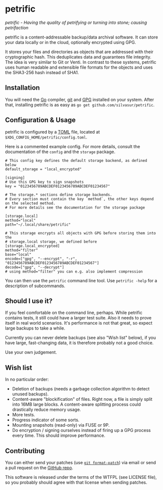 petrific
========

*petrific - Having the quality of petrifying or turning into stone; causing petrifaction*

petrific is a content-addressable backup/data archival software. It can store your data locally or in the cloud, optionally encrypted using GPG.

It stores your files and directories as objects that are addressed with their cryptographic hash. This deduplicates data and guarantees file integrity. The idea is very similar to Git or Venti. In contrast to these systems, petrific uses human readable and extensible file formats for the objects and uses the SHA3-256 hash instead of SHA1.

Installation
------------

You will need the [Go](https://www.golang.org) compiler, [git](https://www.git-scm.org) and [GPG](https://gnupg.org/) installed on your system. After that, installing petrific is as easy as `go get github.com/silvasur/petrific`.

Configuration & Usage
---------------------

petrific is configured by a [TOML](https://github.com/toml-lang/toml) file, located at `$XDG_CONFIG_HOME/petrific/config.toml`.

Here is a commented example config. For more details, consult the documentation of the `config` and the `storage` package.

	# This config key defines the default storage backend, as defined below
	default_storage = "local_encrypted"

	[signing]
	# Use this GPG key to sign snapshots
	key = "0123456789ABCDEF0123456789ABCDEF01234567"

	# The storage.* sections define storage backends.
	# Every section must contain the key `method`, the other keys depend on the selected method.
	# For more details see the documentation for the storage package

	[storage.local]
	method="local"
	path="~/.local/share/petrific"

	# This storage encrypts all objects with GPG before storing them into the
	# storage.local storage, we defined before
	[storage.local_encrypted]
	method="filter"
	base="local"
	encode=["gpg", "--encrypt", "-r", "0123456789ABCDEF0123456789ABCDEF01234567"]
	decode=["gpg", "--decrypt"]
	# using method="filter" you can e.g. also implement compression

You can then use the `petrific` command line tool. Use `petrific -help` for a description of subcommands.

Should I use it?
----------------

If you feel comfortable on the command line, perhaps. While petrific contains tests, it still could have a larger test suite. Also it needs to prove itself in real world scenarios. It's performance is not that great, so expect large backups to take a while.

Currently you can never delete backups (see also "Wish list" below), if you have large, fast-changing data, it is therefore probably not a good choice.

Use your own judgement.

Wish list
---------

In no particular order:

* Deletion of backups (needs a garbage collection algorithm to detect unused backups).
* Content-aware "blockification" of files. Right now, a file is simply split into 16MB large blocks. A content-aware splitting process could drastically reduce memory usage.
* More tests.
* Progress indicator of some sorts.
* Mounting snapshots (read-only) via FUSE or 9P.
* Do encryption / signing ourselves instead of firing up a GPG process every time. This should improve performance.

Contributing
------------

You can either send your patches (use [`git format-patch`](https://git-scm.com/docs/git-format-patch)) via email or send a pull request on the [GitHub repo](https://www.github.com/silvasur/petrific).

This software is released under the terms of the WTFPL (see LICENSE file), so you probably should agree with that license when sending patches.
